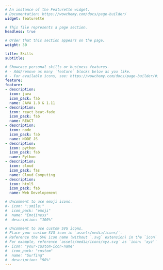 ```yaml
---
# An instance of the Featurette widget.
# Documentation: https://wowchemy.com/docs/page-builder/
widget: featurette

# This file represents a page section.
headless: true

# Order that this section appears on the page.
weight: 30

title: Skills
subtitle:

# Showcase personal skills or business features.
# - Add/remove as many `feature` blocks below as you like.
# - For available icons, see: https://wowchemy.com/docs/page-builder/#icons
feature:
feature:
- description:
  icon: java
  icon_pack: fab
  name: JAVA 1.8 & 1.11
- description:
  icon: react beat-fade
  icon_pack: fab
  name: REACT
- description:
  icon: node
  icon_pack: fab
  name: NODE JS   
- description:
  icon: python
  icon_pack: fab
  name: Python
- description:
  icon: cloud
  icon_pack: fas
  name: Cloud Computing
- description:
  icon: html5
  icon_pack: fab
  name: Web Developement

# Uncomment to use emoji icons.
#- icon: ":smile:"
#  icon_pack: "emoji"
#  name: "Emojiness"
#  description: "100%"  

# Uncomment to use custom SVG icons.
# Place your custom SVG icon in `assets/media/icons/`.
# Reference the SVG icon name (without `.svg` extension) in the `icon` field.
# For example, reference `assets/media/icons/xyz.svg` as `icon: 'xyz'`
#- icon: "your-custom-icon-name"
#  icon_pack: "custom"
#  name: "Surfing"
#  description: "90%"
---
```

